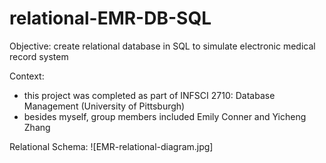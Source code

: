 # relational-EMR-DB-SQL

Objective: create relational database in SQL to simulate electronic medical record system

Context: 
- this project was completed as part of INFSCI 2710: Database Management (University of Pittsburgh) 
- besides myself, group members included Emily Conner and Yicheng Zhang

Relational Schema: 
![EMR-relational-diagram.jpg]
